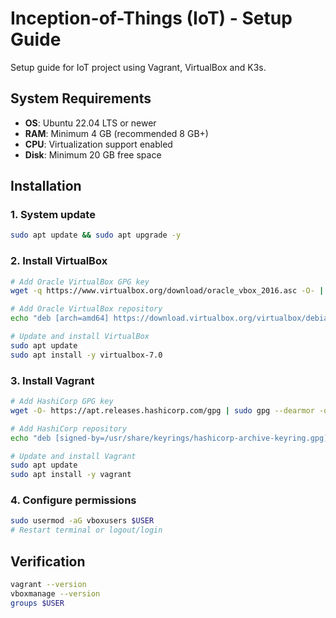 # Inception-of-Things (IoT) - Setup Guide

Setup guide for IoT project using Vagrant, VirtualBox and K3s.

## System Requirements

- **OS**: Ubuntu 22.04 LTS or newer
- **RAM**: Minimum 4 GB (recommended 8 GB+)
- **CPU**: Virtualization support enabled
- **Disk**: Minimum 20 GB free space

## Installation

### 1. System update

```bash
sudo apt update && sudo apt upgrade -y
```

### 2. Install VirtualBox

```bash
# Add Oracle VirtualBox GPG key
wget -q https://www.virtualbox.org/download/oracle_vbox_2016.asc -O- | sudo apt-key add -

# Add Oracle VirtualBox repository
echo "deb [arch=amd64] https://download.virtualbox.org/virtualbox/debian jammy contrib" | sudo tee /etc/apt/sources.list.d/virtualbox.list

# Update and install VirtualBox
sudo apt update
sudo apt install -y virtualbox-7.0
```

### 3. Install Vagrant

```bash
# Add HashiCorp GPG key
wget -O- https://apt.releases.hashicorp.com/gpg | sudo gpg --dearmor -o /usr/share/keyrings/hashicorp-archive-keyring.gpg

# Add HashiCorp repository
echo "deb [signed-by=/usr/share/keyrings/hashicorp-archive-keyring.gpg] https://apt.releases.hashicorp.com $(lsb_release -cs) main" | sudo tee /etc/apt/sources.list.d/hashicorp.list

# Update and install Vagrant
sudo apt update
sudo apt install -y vagrant
```

### 4. Configure permissions

```bash
sudo usermod -aG vboxusers $USER
# Restart terminal or logout/login
```

## Verification

```bash
vagrant --version
vboxmanage --version
groups $USER
```
